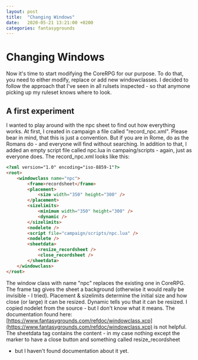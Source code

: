 ```yaml
---
layout: post
title:  "Changing Windows"
date:   2020-05-21 13:21:00 +0200
categories: fantasygrounds
---
```


# Changing Windows

Now it's time to start modifying the CoreRPG for our purpose. To do that, you
need to either modify, replace or add new windowclasses. I decided to follow
the approach that I've seen in all rulsets inspected - so that anymone picking
up my ruleset knows where to look.

## A first experiment

I wanted to play around with the npc sheet to find out how everything works.
At first, I created in campaign a file called "record_npc.xml". Please bear in
mind, that this is just a convention. But if you are in Rome, do as the Romans
do - and everyone will find without searching. In addition to that, I added
an empty script file called npc.lua in campaing/scripts - again, just as 
everyone does. The record_npc.xml looks like this:

```html
<?xml version="1.0" encoding="iso-8859-1"?>
<root>
    <windowclass name="npc">
        <frame>recordsheet</frame>
        <placement>
            <size width="350" height="300" />
        </placement>
        <sizelimits>
            <minimum width="350" height="300" />
            <dynamic />
        </sizelimits>
        <nodelete />
        <script file="campaign/scripts/npc.lua" />
        <nodelete />
        <sheetdata>
            <resize_recordsheet />
            <close_recordsheet />
        </sheetdata>
    </windowclass>
</root>
```

The window class with name "npc" replaces the existing one in CoreRPG. The
frame tag gives the sheet a background (otherwise it would really be invisible -
I tried). Placement & sizelimits determine the initial size and how close (or
large) it can be resized. Dynamic tells you that it can be resized. I copied
nodelet from the source - but I don't know what it means. The documentation found
here: [https://www.fantasygrounds.com/refdoc/windowclass.xcp](https://www.fantasygrounds.com/refdoc/windowclass.xcp)
is not helpful. The sheetdata tag contains the content - in my case nothing 
except the marker to have a close button and something called resize_recordsheet
- but I haven't found documentation about it yet.